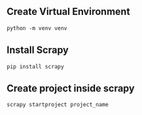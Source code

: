 ## Create Virtual Environment
```python -m venv venv```

## Install Scrapy
```pip install scrapy```

## Create project inside scrapy
```scrapy startproject project_name```
